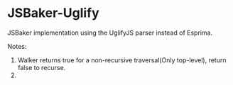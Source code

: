JSBaker-Uglify
==============

JSBaker implementation using the UglifyJS parser instead of Esprima.


Notes:

1) Walker returns true for a non-recursive traversal(Only top-level), return false to recurse.
2) 
